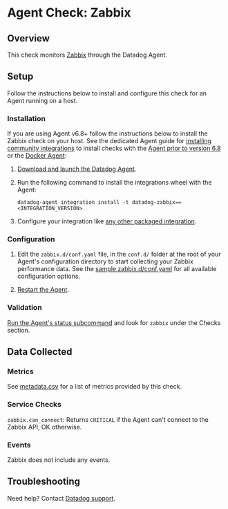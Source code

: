 # Agent Check: Zabbix

## Overview

This check monitors [Zabbix][1] through the Datadog Agent.

## Setup

Follow the instructions below to install and configure this check for an Agent running on a host.

### Installation

If you are using Agent v6.8+ follow the instructions below to install the Zabbix check on your host. See the dedicated Agent guide for [installing community integrations][3] to install checks with the [Agent prior to version 6.8][4] or the [Docker Agent][5]:

1. [Download and launch the Datadog Agent][6].
2. Run the following command to install the integrations wheel with the Agent:

   ```shell
   datadog-agent integration install -t datadog-zabbix==<INTEGRATION_VERSION>
   ```
3. Configure your integration like [any other packaged integration][6].


### Configuration

1. Edit the `zabbix.d/conf.yaml` file, in the `conf.d/` folder at the root of your Agent's configuration directory to start collecting your Zabbix performance data. See the [sample zabbix.d/conf.yaml][7] for all available configuration options.

2. [Restart the Agent][8].

### Validation

[Run the Agent's status subcommand][9] and look for `zabbix` under the Checks section.

## Data Collected

### Metrics

See [metadata.csv][10] for a list of metrics provided by this check.

### Service Checks

`zabbix.can_connect`: Returns `CRITICAL` if the Agent can't connect to the Zabbix API, OK otherwise.

### Events

Zabbix does not include any events.

## Troubleshooting

Need help? Contact [Datadog support][11].

[1]: https://www.zabbix.com/
[2]: https://app.datadoghq.com/account/settings#agent
[3]: https://docs.datadoghq.com/agent/guide/community-integrations-installation-with-docker-agent/
[4]: https://docs.datadoghq.com/agent/guide/community-integrations-installation-with-docker-agent/?tab=agentpriorto68
[5]: https://docs.datadoghq.com/agent/guide/community-integrations-installation-with-docker-agent/?tab=docker
[6]: https://docs.datadoghq.com/getting_started/integrations/
[7]: https://github.com/DataDog/integrations-extras/blob/master/zabbix/datadog_checks/zabbix/data/conf.yaml.example
[8]: https://docs.datadoghq.com/agent/guide/agent-commands/#start-stop-and-restart-the-agent
[9]: https://docs.datadoghq.com/agent/guide/agent-commands/#agent-status-and-information
[10]: https://github.com/DataDog/integrations-extras/blob/master/zabbix/metadata.csv
[11]: https://docs.datadoghq.com/help/
